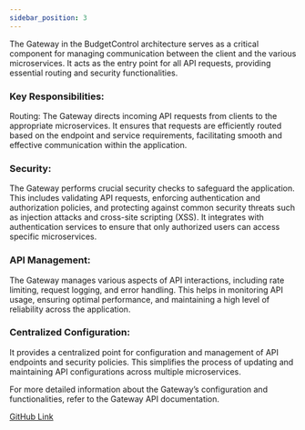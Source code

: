 ```yaml
---
sidebar_position: 3
---
```


The Gateway in the BudgetControl architecture serves as a critical component for managing communication between the client and the various microservices. It acts as the entry point for all API requests, providing essential routing and security functionalities.

### Key Responsibilities:
Routing: The Gateway directs incoming API requests from clients to the appropriate microservices. It ensures that requests are efficiently routed based on the endpoint and service requirements, facilitating smooth and effective communication within the application.

### Security: 
The Gateway performs crucial security checks to safeguard the application. This includes validating API requests, enforcing authentication and authorization policies, and protecting against common security threats such as injection attacks and cross-site scripting (XSS). It integrates with authentication services to ensure that only authorized users can access specific microservices.

### API Management: 
The Gateway manages various aspects of API interactions, including rate limiting, request logging, and error handling. This helps in monitoring API usage, ensuring optimal performance, and maintaining a high level of reliability across the application.

### Centralized Configuration: 
It provides a centralized point for configuration and management of API endpoints and security policies. This simplifies the process of updating and maintaining API configurations across multiple microservices.

For more detailed information about the Gateway’s configuration and functionalities, refer to the Gateway API documentation.

[GitHub Link](https://github.com/BudgetControl/Gateway)